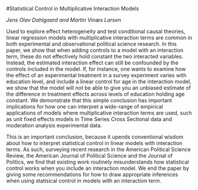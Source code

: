 #Statistical Control in Multiplicative Interaction Models

*Jens Olav Dahlgaard and Martin Vinæs Larsen*

Used to explore effect heterogeneity and test conditional causal theories, linear regression models with multiplicative interaction terms are common in both experimental and observational political science research. In this paper, we show that when adding controls to a model with an interaction term, these do not effectively hold constant the two interacted variables. Instead, the estimated interaction effect can still be confounded by the controls included in the model. If, for instance, one wants to examine how the effect of an experimental treatment in a survey experiment varies with education level, and include a linear control for age in the interaction model, we show that the model will *not* be able to give you an unbiased estimate of the difference in treatment effects across levels of education holding age constant. We demonstrate that this simple conclusion has important implications for how one can interpret a wide-range of empirical applications of models where multiplicative interaction terms are used, such as unit fixed effects models in Time Series Cross Sectional data and moderation analysis experimental data.

This is an important conclusion, because it upends conventional wisdom about how to interpret statistical control in linear models with interaction terms. As such, surveying recent research in the American Political Science Review, the American Journal of Political Science and the Journal of Politics, we find that existing work routinely misunderstands how statistical control works when you include an interaction model. We end the paper by giving some recommendations for how to draw appropriate inferences when using statisical control in models with an interaction term.



